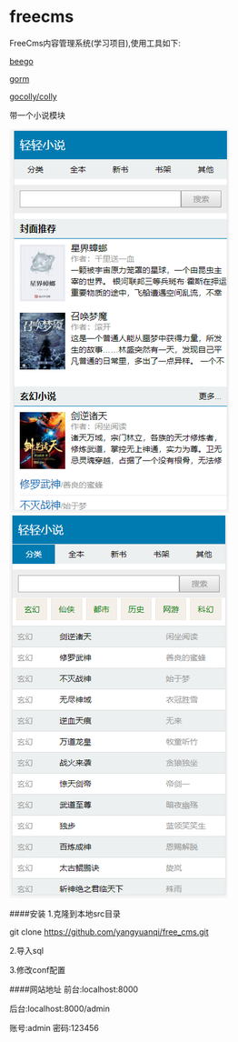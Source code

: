 # freecms
FreeCms内容管理系统(学习项目),使用工具如下:

[beego](https://beego.me)

[gorm](https://github.com/jinzhu/gorm)

[gocolly/colly](https://github.com/gocolly/colly)

带一个小说模块

![avatar](20190621113357.png) ![avatar](20190621113451.png)

####安装
1.克隆到本地src目录

git clone https://github.com/yangyuanqi/free_cms.git

2.导入sql

3.修改conf配置

####网站地址
前台:localhost:8000

后台:localhost:8000/admin

账号:admin 密码:123456